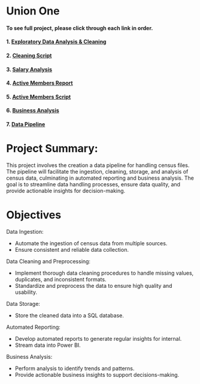 # Union One
#### To see full project, please click through each link in order.

#### 1. [Exploratory Data Analysis & Cleaning](eda.ipynb)

#### 2. [Cleaning Script](cleaning-script.py)

#### 3. [Salary Analysis](salary-analysis.ipynb)

#### 4. [Active Members Report](active-members-report.ipynb)

#### 5. [Active Members Script](active-members-report-script.py)

#### 6. [Business Analysis](business-analysis.ipynb)

#### 7. [Data Pipeline](data-pipeline/data-pipeline.ipynb)

# Project Summary:
This project involves the creation a data pipeline for handling census files. The pipeline will facilitate the ingestion, cleaning, storage, and analysis of census data, culminating in automated reporting and business analysis. The goal is to streamline data handling processes, ensure data quality, and provide actionable insights for decision-making.

# Objectives
Data Ingestion:
- Automate the ingestion of census data from multiple sources.
- Ensure consistent and reliable data collection.

Data Cleaning and Preprocessing:
- Implement thorough data cleaning procedures to handle missing values, duplicates, and inconsistent formats.
- Standardize and preprocess the data to ensure high quality and usability.

Data Storage:
- Store the cleaned data into a SQL database.

Automated Reporting:
- Develop automated reports to generate regular insights for internal.
- Stream data into Power BI.

Business Analysis:
- Perform analysis to identify trends and patterns.
- Provide actionable business insights to support decisions-making.

